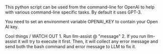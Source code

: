 This python script can be used from the command-line for OpenAI to help 
with various command-line specific tasks. By default it uses GPT-3. 

You need to set an environment variable OPENAI_KEY to contain your Open AI key.

Cool things / WATCH OUT
    1. Run llm-assist @ "message" 
    2. If you run llm-assist <bash command> it will try to execute it first.
    Then, it will collect any error message and send both the bash command and 
    error message to LLM to fix it. 


